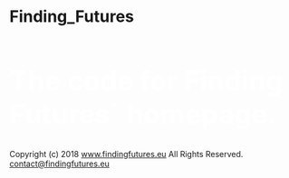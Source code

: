 # Finding_Futures
<h1 style="font-size:3rem; color:white; text-shadow: 0 0 50 #FFF">The code for Finding Futures´ homepage.</h1>

Copyright (c) 2018 www.findingfutures.eu All Rights Reserved.
contact@findingfutures.eu
